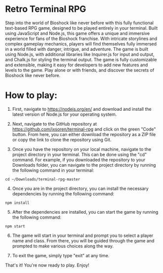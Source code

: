 Retro Terminal RPG
===============
Step into the world of Bioshock like never before with this fully functional text-based RPG game, designed to be played entirely in your terminal. Built using JavaScript and Node.js, this game offers a unique and immersive experience for fans of the Bioshock franchise. With intricate storylines and complex gameplay mechanics, players will find themselves fully immersed in a world filled with danger, intrigue, and adventure. The game is built using Node.js, with additional libraries like Inquirer.js for input and output, and Chalk.js for styling the terminal output. The game is fully customizable and extensible, making it easy for developers to add new features and levels to the game. Play alone or with friends, and discover the secrets of Bioshock like never before.

How to play:
===============
1. First, navigate to https://nodejs.org/en/ and download and install the latest version of Node.js for your operating system.

2. Next, navigate to the GitHub repository at https://github.com/jxsoren/terminal-rpg and click on the green "Code" button. From here, you can either download the repository as a ZIP file or copy the link to clone the repository using Git.

3. Once you have the repository on your local machine, navigate to the project directory in your terminal. This can be done using the "cd" command. For example, if you downloaded the repository to your Downloads folder, you can navigate to the project directory by running the following command in your terminal:
```
cd ~/Downloads/terminal-rpg-master
```

4. Once you are in the project directory, you can install the necessary dependencies by running the following command:
```
npm install
```
5. After the dependencies are installed, you can start the game by running the following command:
```
npm start
```
6. The game will start in your terminal and prompt you to select a player name and class. From there, you will be guided through the game and prompted to make various choices along the way.

7. To exit the game, simply type "exit" at any time.

That's it! You're now ready to play. Enjoy!
